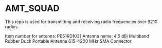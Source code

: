 # AMT_SQUAD

This repo is used for transmitting and receiving radio frequencies over B210 radios

Item number for antenna: PE51RD1031
Antenna name: 4.5 dBi Multiband Rubber Duck Portable Antenna 615-4200 MHz SMA Connector

